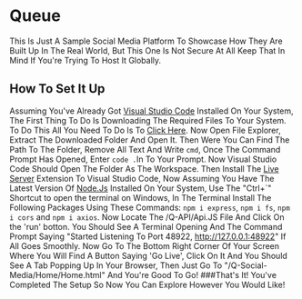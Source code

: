 # Queue
This Is Just A Sample Social Media Platform To Showcase How They Are Built Up In The Real World, But This One Is Not Secure At All Keep That In Mind If You're Trying To Host It Globally.

## How To Set It Up
Assuming You've Already Got [Visual Studio Code](https://code.visualstudio.com/) Installed On Your System, The First Thing To Do Is Downloading The Required Files To Your System.
To Do This All You Need To Do Is To [Click Here](https://github.com/Mankeyss/Queue/archive/refs/heads/main.zip).
Now Open File Explorer, Extract The Downloaded Folder And Open It. Then Were You Can Find The Path To The Folder, Remove All Text And Write ```cmd```, Once The Command Prompt Has Opened, Enter ```code .```In To Your Prompt.
Now Visual Studio Code Should Open The Folder As The Workspace. Then Install The [Live Server](https://marketplace.visualstudio.com/items?itemName=ritwickdey.LiveServer) Extension To Visual Studio Code, Now Assuming You Have The Latest Version Of [Node.Js](https://nodejs.org/en/download)
Installed On Your System, Use The "Ctrl+`" Shortcut to open the terminal on Windows, In The Terminal Install The Following Packages Using These Commands: ```npm i express```, ```npm i fs```, ```npm i cors``` and ```npm i axios```.
Now Locate The /Q-API/Api.JS File And Click On the 'run' botton. You Should See A Terminal Opening And The Command Prompt Saying "Started Listening To Port 48922, http://127.0.0.1:48922" If All Goes Smoothly.
Now Go To The Bottom Right Corner Of Your Screen Where You Will Find A Button Saying 'Go Live', Click On It And You Should See A Tab Popping Up In Your Browser, Then Just Go To "/Q-Social-Media/Home/Home.html" And You're Good To Go!
###That's It! You've Completed The Setup So Now You Can Explore However You Would Like!
